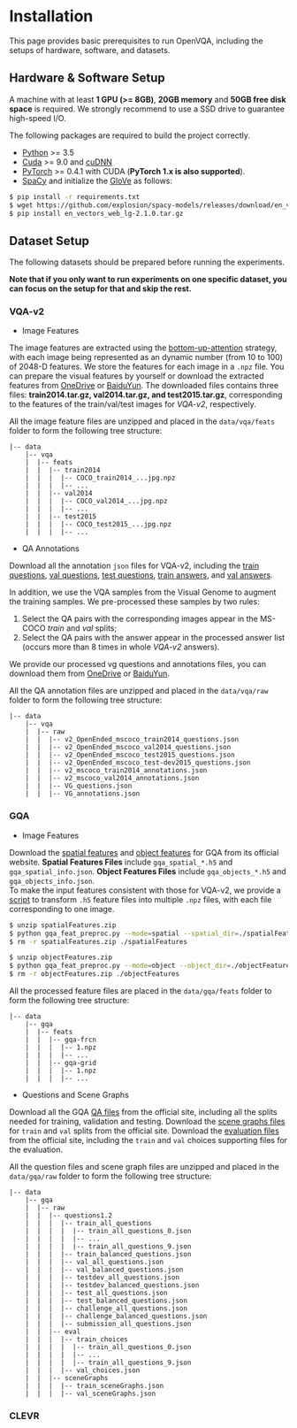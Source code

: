 # Installation

This page provides basic prerequisites to run OpenVQA, including the setups of hardware, software, and datasets.

## Hardware & Software Setup

A machine with at least **1 GPU (>= 8GB)**, **20GB memory** and **50GB free disk space** is required.  We strongly recommend to use a SSD drive to guarantee high-speed I/O.

The following packages are required to build the project correctly.

- [Python](https://www.python.org/downloads/) >= 3.5
- [Cuda](https://developer.nvidia.com/cuda-toolkit) >= 9.0 and [cuDNN](https://developer.nvidia.com/cudnn)
- [PyTorch](http://pytorch.org/) >= 0.4.1 with CUDA (**PyTorch 1.x is also supported**).
- [SpaCy](https://spacy.io/) and initialize the [GloVe](https://github.com/explosion/spacy-models/releases/download/en_vectors_web_lg-2.1.0/en_vectors_web_lg-2.1.0.tar.gz) as follows:

```bash
$ pip install -r requirements.txt
$ wget https://github.com/explosion/spacy-models/releases/download/en_vectors_web_lg-2.1.0/en_vectors_web_lg-2.1.0.tar.gz -O en_vectors_web_lg-2.1.0.tar.gz
$ pip install en_vectors_web_lg-2.1.0.tar.gz
```

## Dataset Setup

The following datasets should be prepared before running the experiments. 

**Note that if you only want to run experiments on one specific dataset, you can focus on the setup for that and skip the rest.** 

### VQA-v2

- Image Features

The image features are extracted using the [bottom-up-attention](https://github.com/peteanderson80/bottom-up-attention) strategy, with each image being represented as an dynamic number (from 10 to 100) of 2048-D features. We store the features for each image in a `.npz` file. You can prepare the visual features by yourself or download the extracted features from [OneDrive](https://awma1-my.sharepoint.com/:f:/g/personal/yuz_l0_tn/EsfBlbmK1QZFhCOFpr4c5HUBzUV0aH2h1McnPG1jWAxytQ?e=2BZl8O) or [BaiduYun](https://pan.baidu.com/s/1C7jIWgM3hFPv-YXJexItgw#list/path=%2F). The downloaded files contains three files: **train2014.tar.gz, val2014.tar.gz, and test2015.tar.gz**, corresponding to the features of the train/val/test images for *VQA-v2*, respectively. 

All the image feature files are unzipped and placed in the `data/vqa/feats` folder to form the following tree structure:

```
|-- data
	|-- vqa
	|  |-- feats
	|  |  |-- train2014
	|  |  |  |-- COCO_train2014_...jpg.npz
	|  |  |  |-- ...
	|  |  |-- val2014
	|  |  |  |-- COCO_val2014_...jpg.npz
	|  |  |  |-- ...
	|  |  |-- test2015
	|  |  |  |-- COCO_test2015_...jpg.npz
	|  |  |  |-- ...
```

- QA Annotations

Download all the annotation `json` files for VQA-v2, including the [train questions](https://s3.amazonaws.com/cvmlp/vqa/mscoco/vqa/v2_Questions_Train_mscoco.zip), [val questions](https://s3.amazonaws.com/cvmlp/vqa/mscoco/vqa/v2_Questions_Val_mscoco.zip), [test questions](https://s3.amazonaws.com/cvmlp/vqa/mscoco/vqa/v2_Questions_Test_mscoco.zip), [train answers](https://s3.amazonaws.com/cvmlp/vqa/mscoco/vqa/v2_Annotations_Train_mscoco.zip), and [val answers](https://s3.amazonaws.com/cvmlp/vqa/mscoco/vqa/v2_Annotations_Val_mscoco.zip). 

In addition, we use the VQA samples from the Visual Genome to augment the training samples. We pre-processed these samples by two rules: 

1. Select the QA pairs with the corresponding images appear in the MS-COCO *train* and *val* splits; 
2. Select the QA pairs with the answer appear in the processed answer list (occurs more than 8 times in whole *VQA-v2* answers).

We provide our processed vg questions and annotations files, you can download them from [OneDrive](https://awma1-my.sharepoint.com/:f:/g/personal/yuz_l0_tn/EmVHVeGdck1IifPczGmXoaMBFiSvsegA6tf_PqxL3HXclw) or [BaiduYun](https://pan.baidu.com/s/1QCOtSxJGQA01DnhUg7FFtQ#list/path=%2F).

All the QA annotation files are unzipped and placed in the `data/vqa/raw` folder to form the following tree structure:

```
|-- data
	|-- vqa
	|  |-- raw
	|  |  |-- v2_OpenEnded_mscoco_train2014_questions.json
	|  |  |-- v2_OpenEnded_mscoco_val2014_questions.json
	|  |  |-- v2_OpenEnded_mscoco_test2015_questions.json
	|  |  |-- v2_OpenEnded_mscoco_test-dev2015_questions.json
	|  |  |-- v2_mscoco_train2014_annotations.json
	|  |  |-- v2_mscoco_val2014_annotations.json
	|  |  |-- VG_questions.json
	|  |  |-- VG_annotations.json

```

### GQA

- Image Features
  
Download the [spatial features](https://nlp.stanford.edu/data/gqa/spatialFeatures.zip) and [object features](https://nlp.stanford.edu/data/gqa/objectFeatures.zip) for GQA from its official website. **Spatial Features Files** include `gqa_spatial_*.h5` and `gqa_spatial_info.json`. **Object Features Files** include `gqa_objects_*.h5` and `gqa_objects_info.json`.  
To make the input features consistent with those for VQA-v2, we provide a [script](https://github.com/MILVLG/openvqa/tree/master/data/gqa/gqa_feat_preproc.py) to transform `.h5` feature files into multiple `.npz` files, with each file corresponding to one image. 

```bash
$ unzip spatialFeatures.zip
$ python gqa_feat_preproc.py --mode=spatial --spatial_dir=./spatialFeatures --out_dir=./feats/gqa-grid
$ rm -r spatialFeatures.zip ./spatialFeatures

$ unzip objectFeatures.zip
$ python gqa_feat_preproc.py --mode=object --object_dir=./objectFeatures --out_dir=./feats/gqa-frcn
$ rm -r objectFeatures.zip ./objectFeatures
```

All the processed feature files are placed in the `data/gqa/feats` folder to form the following tree structure:

```
|-- data
	|-- gqa
	|  |-- feats
	|  |  |-- gqa-frcn
	|  |  |  |-- 1.npz
	|  |  |  |-- ...
	|  |  |-- gqa-grid
	|  |  |  |-- 1.npz
	|  |  |  |-- ...
```

- Questions and Scene Graphs

Download all the GQA [QA files](https://nlp.stanford.edu/data/gqa/questions1.2.zip) from the official site, including all the splits needed for training, validation and testing. Download the [scene graphs files](https://nlp.stanford.edu/data/gqa/sceneGraphs.zip) for `train` and `val` splits from the official site. Download  the [evaluation files](https://nlp.stanford.edu/data/gqa/eval.zip) from the official site, including the `train` and `val` choices supporting files for the evaluation.  

All the question files and scene graph files are unzipped and placed in the `data/gqa/raw` folder to form the following tree structure:

```
|-- data
	|-- gqa
	|  |-- raw
	|  |  |-- questions1.2
	|  |  |  |-- train_all_questions
	|  |  |  |  |-- train_all_questions_0.json
	|  |  |  |  |-- ...
	|  |  |  |  |-- train_all_questions_9.json
	|  |  |  |-- train_balanced_questions.json
	|  |  |  |-- val_all_questions.json
	|  |  |  |-- val_balanced_questions.json
	|  |  |  |-- testdev_all_questions.json
	|  |  |  |-- testdev_balanced_questions.json
	|  |  |  |-- test_all_questions.json
	|  |  |  |-- test_balanced_questions.json
	|  |  |  |-- challenge_all_questions.json
	|  |  |  |-- challenge_balanced_questions.json
	|  |  |  |-- submission_all_questions.json
	|  |  |-- eval
	|  |  |  |-- train_choices
	|  |  |  |  |-- train_all_questions_0.json
	|  |  |  |  |-- ...
	|  |  |  |  |-- train_all_questions_9.json
	|  |  |  |-- val_choices.json
	|  |  |-- sceneGraphs
	|  |  |  |-- train_sceneGraphs.json
	|  |  |  |-- val_sceneGraphs.json
```

### CLEVR



